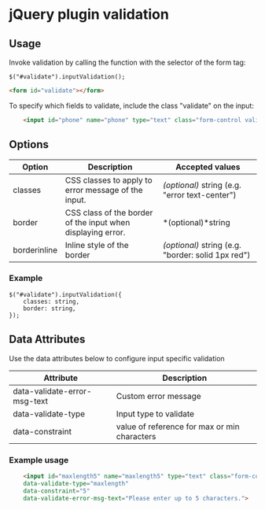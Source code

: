 # jQuery plugin validation

## Usage

Invoke validation by calling the function with the selector of the form tag:

    $("#validate").inputValidation();

```html
<form id="validate"></form>
```

To specify which fields to validate, include the class "validate" on the input:
```html
    <input id="phone" name="phone" type="text" class="form-control validate">
```

## Options
|  Option | Description | Accepted values  |
| ------------ | ------------ | ------------ |
| classes  | CSS classes to apply to error message of the input. | *(optional)* string  (e.g. "error text-center")  |
| border | CSS class of the border of the input when displaying error.  | *(optional)*string |
| borderinline | Inline style of the border |  *(optional)* string (e.g. "border: solid 1px red")|

### Example
    $("#validate").inputValidation({
        classes: string,
        border: string,
    });


## Data Attributes
Use the data attributes below to configure input specific validation

| Attribute  | Description  |
| ------------ | ------------ |
| data-validate-error-msg-text  | Custom error message |
| data-validate-type  | Input type to validate |
| data-constraint | value of reference for max or min characters |

### Example usage
```html
    <input id="maxlength5" name="maxlength5" type="text" class="form-control validate" 
	data-validate-type="maxlength" 
	data-constraint="5"
	data-validate-error-msg-text="Please enter up to 5 characters.">
```
